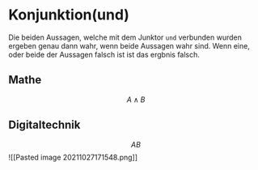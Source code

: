 # Konjunktion(und)
Die beiden Aussagen, welche mit dem Junktor `und` verbunden wurden ergeben genau dann wahr, wenn beide Aussagen wahr sind. Wenn eine, oder beide der Aussagen falsch ist ist das ergbnis falsch.
## Mathe
$$A\wedge B$$
## Digitaltechnik
$$AB$$
![[Pasted image 20211027171548.png]]